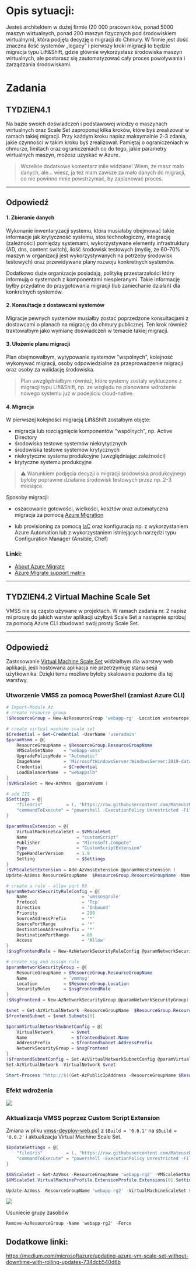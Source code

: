 # Opis sytuacji:
Jesteś architektem w dużej firmie (20 000 pracowników, ponad 5000 maszyn wirtualnych, ponad 200 maszyn fizycznych pod środowiskiem wirtualnym), która podjęła decyzję o migracji do Chmury. W firmie jest dość znaczna ilość systemów „legacy” i pierwszy kroki migracji to będzie migracja typu Lift&Shift, gdzie głównie wykorzystasz środowiska maszyn wirtualnych, ale postarasz się zautomatyzować cały proces powoływania i zarządzania środowiskami.

# Zadania

## TYDZIEN4.1

Na bazie swoich doświadczeń i podstawowej wiedzy o maszynach wirtualnych oraz Scale Set zaproponuj kilka kroków, które byś zrealizował w ramach takiej migracji. Przy każdym kroku napisz maksymalnie 2-3 zdania, jakie czynności w takim kroku byś zrealizował.
Pamiętaj o ograniczeniach w chmurze, limitach oraz ograniczeniach co do tego, jakie parametry wirtualnych maszyn, możesz uzyskać w Azure.

> Wszelkie dodatkowe komentarz mile widziane! Wiem, że masz mało danych, ale… wiesz, ja też mam zawsze za mało danych do migracji, co nie powinno mnie powstrzymać, by zaplanować proces.

---

## Odpowiedź

#### 1. Zbieranie danych

Wykonanie inwentaryzacji systemu, która musiałaby obejmować takie informacje jak krytyczność systemu, stos technologiczny, integrację (zależności) pomiędzy systemami, wykorzystywane elementy infrastruktury (AD, dns, content switch), ilość środowisk testowych (myślę, że 60-70% maszyn w organizacji jest wykorzystywanych na potrzeby środowisk testowych) oraz przewidywane plany rozwoju konkretnych systemów.

Dodatkowo duże organizacje posiadają, politykę przestarzałości który informują o systemach z komponentami niespieranymi. Takie informację byłby przydatne do przygotowania migracji (lub zaniechanie działań) dla konkretnych systemów.

#### 2. Konsultacje z dostawcami systemów

Migracje pewnych systemów musiałby zostać poprzedzone konsultacjami z dostawcami  o planach na migrację do chmury publicznej. Ten krok również traktowałbym jako wymianę doświadczeń w temacie takiej migracji.

#### 3. Ułożenie planu migracji

Plan obejmowałbym, wytypowanie systemów "wspólnych", kolejność wykonywać migracji, osoby odpowiedzialne za przeprowadzenie migracji oraz osoby za walidację środowiska.

> Plan uwzględniałbym również, które systemy zostały wykluczone z migracji typu Lift&Shift, np. ze względu na planowane wdrożenie nowego systemu już w podejściu cloud-native.

#### 4. Migracja

W pierwszej kolejności migracją Lift&Shift zostałbym objęte:
- migracja lub rozciągnięcie komponentów "wspólnych", np. Active Directory
- środowiska testowe systemów niekrytycznych
- środowiska testowe systemów krytycznych
- niekrytyczne systemu produkcyjne (uwzględniając zależności)
- krytyczne systemu produkcyjne

> ⚠️ Warunkiem podjęcia decyzji o migracji środowiska produkcyjnego byłoby poprawne działanie środowisk testowych przez np. 2-3 miesiące.


Sposoby migracji:
   - oszacowanie gotowości, wielkości, kosztów oraz automatyczna migracja za pomocą [Azure Migration](https://azure.microsoft.com/en-us/services/azure-migrate/)

   - lub provisioning za pomocą [IaC](https://akademiapowershell.pl/2020/02/infrastracture-as-code-powershell/) oraz konfiguracja np. z wykorzystaniem Azure Automation lub z wykorzystaniem istniejących narzędzi typu Configuration Manager (Ansible, Chef)


### Linki:
- [About Azure Migrate](https://docs.microsoft.com/en-us/azure/migrate/migrate-services-overview)
- [Azure Migrate support matrix](https://docs.microsoft.com/en-us/azure/migrate/migrate-support-matrix)
---

## TYDZIEN4.2 Virtual Machine Scale Set

VMSS nie są często używane w projektach. W ramach zadania nr. 2 napisz mi proszę do jakich warstw aplikacji użyłbyś Scale Set a następnie spróbuj za pomocą Azure CLI zbudować swój prosty Scale Set.

---

## Odpowiedź

Zastosowanie [Virtual Machine Scale Set](https://azure.microsoft.com/en-us/services/virtual-machine-scale-sets/) widziałbym dla warstwy web aplikacji, jeśli hostowana aplikacja nie przetrzymuję stanu sesji użytkownika. Dzięki temu możliwe byłoby skalowanie poziome dla tej warstwy.

### Utworzenie VMSS za pomocą PowerShell (zamiast Azure CLI)

```powershell
# Import-Module Az
# create resource group
($ResourceGroup = New-AzResourceGroup 'webapp-rg' -Location westeurope)

# create virtual machine scale set
$Credential = Get-Credential -UserName 'useradmin'
$paramVsmm = @{
    ResourceGroupName = $ResourceGroup.ResourceGroupName
    VMScaleSetName    = "webapp-vmss"
    UpgradePolicyMode = "Automatic"
    ImageName         = 'MicrosoftWindowsServer:WindowsServer:2019-datacenter-smalldisk-g2:latest'
    Credential        = $Credential
    LoadBalancerName  = "webappslb"
}
($VMScaleSet = New-AzVmss  @paramVsmm )

# add IIS
$Settings = @{
    "fileUris"         = (, "https://raw.githubusercontent.com/MateuszNad/ArchitectAzure/master/04_Migracja/vmss-deploy-web.ps1");
    "commandToExecute" = "powershell -ExecutionPolicy Unrestricted -File vmss-deploy-web.ps1"
}

$paramVmssExtension = @{
    VirtualMachineScaleSet = $VMScaleSet
    Name                   = "customScript"
    Publisher              = "Microsoft.Compute"
    Type                   = "CustomScriptExtension"
    TypeHandlerVersion     = 1.9
    Setting                = $Settings
}
($VMScaleSetExtension = Add-AzVmssExtension @paramVmssExtension )
Update-AzVmss ResourceGroupName  $ResourceGroup.ResourceGroupName -Name $VMScaleSet.Name -VirtualMachineScaleSet $VMScaleSet

# create a rule - allow port 80
$paramNetworkSecurityRuleConfig = @{
    Name                     = 'vmssnsgrule'
    Protocol                 = 'Tcp'
    Direction                = 'Inbound'
    Priority                 = 200
    SourceAddressPrefix      = '*'
    SourcePortRange          = '*'
    DestinationAddressPrefix = '*'
    DestinationPortRange     = 80
    Access                   = 'Allow'
}
($nsgFrontendRule = New-AzNetworkSecurityRuleConfig @paramNetworkSecurityRuleConfig)

# create nsg and assign rule
$paramNetworkSecurityGroup = @{
    ResourceGroupName = $ResourceGroup.ResourceGroupName
    Name              = 'vmmnsg'
    Location          = $ResourceGroup.Location
    SecurityRules     = $nsgFrontendRule
}
($NsgFrontend = New-AzNetworkSecurityGroup @paramNetworkSecurityGroup)

$vnet = Get-AzVirtualNetwork -ResourceGroupName  $ResourceGroup.ResourceGroupName -Name 'webapp-vmss'
$frontendSubnet = $vnet.Subnets[0]

$paramVirtualNetworkSubnetConfig = @{
    VirtualNetwork       = $vnet
    Name                 = $frontendSubnet.Name
    AddressPrefix        = $frontendSubnet.AddressPrefix
    NetworkSecurityGroup = $nsgFrontend
}
($frontendSubnetConfig = Set-AzVirtualNetworkSubnetConfig @paramVirtualNetworkSubnetConfig)
Set-AzVirtualNetwork -VirtualNetwork $vnet

Start-Process "http://$((Get-AzPublicIpAddress -ResourceGroupName $ResourceGroup.ResourceGroupName).IpAddress)"
```

### Efekt wdrożenia

![](deploy-1.JPG)

### Aktualizacja VMSS poprzez Custom Script Extension

Zmiana w pliku [vmss-deyploy-web.ps1](.\vmss-deploy-web.ps1) z `$Build = '0.0.1'` na `$Build = '0.0.2'` i aktualizacja Virtual Machine Scale Set.

```powershell
$UpdateSettings = @{
    "fileUris"         = (, "https://raw.githubusercontent.com/MateuszNad/ArchitectAzure/master/04_Migracja/vmss-deploy-web.ps1");
    "commandToExecute" = "powershell -ExecutionPolicy Unrestricted -File vmss-deploy-web.ps1"
}

$VmScaleSet = Get-AzVmss -ResourceGroupName 'webapp-rg2' -VMScaleSetName 'webapp-vmss'
$VMScaleSet.VirtualMachineProfile.ExtensionProfile.Extensions[0].Settings = $UpdateSettings

Update-AzVmss -ResourceGroupName 'webapp-rg2' -VirtualMachineScaleSet $VMScaleSet -VMScaleSetName 'webapp-vmss'
```
![](deploy-2.jpg)

Usuniecie grupy zasobów

```ps
Remove-AzResourceGroup -Name 'webapp-rg2' -Force
```


## Dodatkowe linki:

https://medium.com/microsoftazure/updating-azure-vm-scale-set-without-downtime-with-rolling-updates-734dcb540d6b
